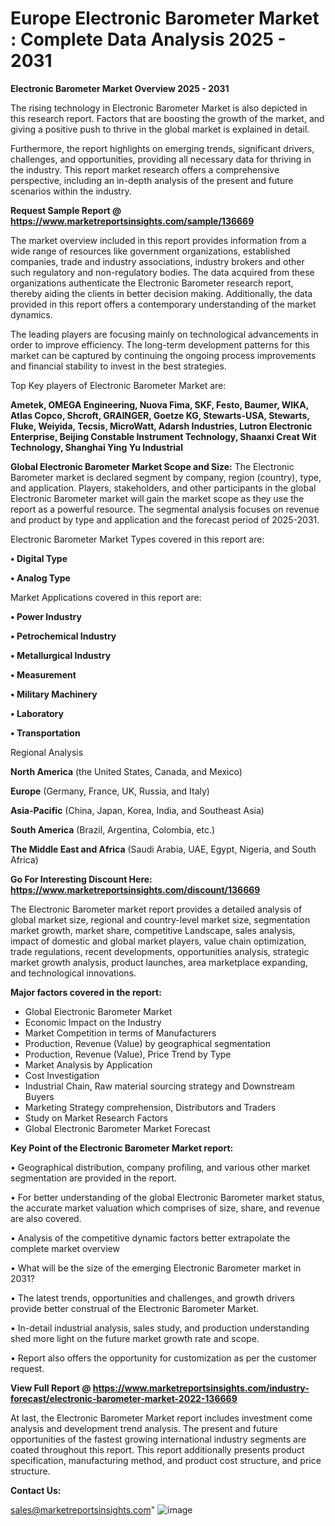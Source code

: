 # Europe Electronic Barometer Market : Complete Data Analysis 2025 - 2031

<Strong> Electronic Barometer Market Overview 2025 - 2031</strong>

The rising technology in Electronic Barometer Market is also depicted in this research report. Factors that are boosting the growth of the market, and giving a positive push to thrive in the global market is explained in detail.

Furthermore, the report highlights on emerging trends, significant drivers, challenges, and opportunities, providing all necessary data for thriving in the industry. This report market research offers a comprehensive perspective, including an in-depth analysis of the present and future scenarios within the industry.

<strong>Request Sample Report @ <a href=https://www.marketreportsinsights.com/sample/136669>https://www.marketreportsinsights.com/sample/136669</a></strong>

The market overview included in this report provides information from a wide range of resources like government organizations, established companies, trade and industry associations, industry brokers and other such regulatory and non-regulatory bodies. The data acquired from these organizations authenticate the Electronic Barometer research report, thereby aiding the clients in better decision making. Additionally, the data provided in this report offers a contemporary understanding of the market dynamics.

The leading players are focusing mainly on technological advancements in order to improve efficiency. The long-term development patterns for this market can be captured by continuing the ongoing process improvements and financial stability to invest in the best strategies.

Top Key players of Electronic Barometer Market are:

<strong>Ametek, OMEGA Engineering, Nuova Fima, SKF, Festo, Baumer, WIKA, Atlas Copco, Shcroft, GRAINGER, Goetze KG, Stewarts-USA, Stewarts, Fluke, Weiyida, Tecsis, MicroWatt, Adarsh Industries, Lutron Electronic Enterprise, Beijing Constable Instrument Technology, Shaanxi Creat Wit Technology, Shanghai Ying Yu Industrial</strong>

<strong><b>Global Electronic Barometer Market Scope and Size:</b></strong>
The Electronic Barometer market is declared segment by company, region (country), type, and application. Players, stakeholders, and other participants in the global Electronic Barometer market will gain the market scope as they use the report as a powerful resource. The segmental analysis focuses on revenue and product by type and application and the forecast period of 2025-2031.

Electronic Barometer Market Types covered in this report are:

<strong>• Digital Type

• Analog Type</strong>

Market Applications covered in this report are:

<strong>• Power Industry

• Petrochemical Industry

• Metallurgical Industry

• Measurement

• Military Machinery

• Laboratory

• Transportation</strong> 

Regional Analysis

<strong>North America</strong> (the United States, Canada, and Mexico)

<strong>Europe</strong> (Germany, France, UK, Russia, and Italy)

<strong>Asia-Pacific</strong> (China, Japan, Korea, India, and Southeast Asia)

<strong>South America</strong> (Brazil, Argentina, Colombia, etc.)

<strong>The Middle East and Africa</strong> (Saudi Arabia, UAE, Egypt, Nigeria, and South Africa)

<strong>Go For Interesting Discount Here: <a href=https://www.marketreportsinsights.com/discount/136669>https://www.marketreportsinsights.com/discount/136669</a></strong>

The Electronic Barometer market report provides a detailed analysis of global market size, regional and country-level market size, segmentation market growth, market share, competitive Landscape, sales analysis, impact of domestic and global market players, value chain optimization, trade regulations, recent developments, opportunities analysis, strategic market growth analysis, product launches, area marketplace expanding, and technological innovations.

<strong><b>Major factors covered in the report:</b></strong>
<ul>
  <li>Global Electronic Barometer Market </li>
  <li>Economic Impact on the Industry</li>
  <li>Market Competition in terms of Manufacturers</li>
  <li>Production, Revenue (Value) by geographical segmentation</li>
  <li>Production, Revenue (Value), Price Trend by Type</li>
  <li>Market Analysis by Application</li>
  <li>Cost Investigation</li>
  <li>Industrial Chain, Raw material sourcing strategy and Downstream Buyers</li>
  <li>Marketing Strategy comprehension, Distributors and Traders</li>
  <li>Study on Market Research Factors</li>
  <li>Global Electronic Barometer Market Forecast</li>
</ul>

<strong><b>Key Point of the Electronic Barometer Market report:</b></strong>

• Geographical distribution, company profiling, and various other market segmentation are provided in the report.

• For better understanding of the global Electronic Barometer market status, the accurate market valuation which comprises of size, share, and revenue are also covered.

• Analysis of the competitive dynamic factors better extrapolate the complete market overview

• What will be the size of the emerging Electronic Barometer market in 2031?

• The latest trends, opportunities and challenges, and growth drivers provide better construal of the Electronic Barometer Market.

• In-detail industrial analysis, sales study, and production understanding shed more light on the future market growth rate and scope.

• Report also offers the opportunity for customization as per the customer request.

<strong><b>View Full Report @ <a href=https://www.marketreportsinsights.com/industry-forecast/electronic-barometer-market-2022-136669>https://www.marketreportsinsights.com/industry-forecast/electronic-barometer-market-2022-136669</a></b></strong>


At last, the Electronic Barometer Market report includes investment come analysis and development trend analysis. The present and future opportunities of the fastest growing international industry segments are coated throughout this report. This report additionally presents product specification, manufacturing method, and product cost structure, and price structure.

<strong>Contact Us:</strong>

sales@marketreportsinsights.com"
![image](https://github.com/user-attachments/assets/dbe27b5b-da61-4d18-b1e0-4ea4765ca943)
